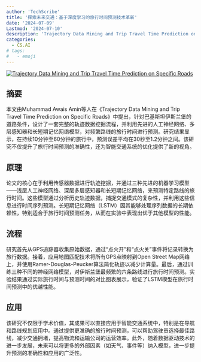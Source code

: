 ```yaml
---
author: 'TechScribe'
title: '探索未来交通：基于深度学习的旅行时间预测技术革新'
date: '2024-07-09'
Lastmod: '2024-07-10'
description: 'Trajectory Data Mining and Trip Travel Time Prediction on Specific Roads'
categories:
  - CS.AI
# tags:
#   - emoji
---
```


[![Trajectory Data Mining and Trip Travel Time Prediction on Specific Roads](https://arxiv-research-1301205113.cos.ap-guangzhou.myqcloud.com/images/2407.07030v1.pdf_0.jpg)](https://arxiv.org/abs/2407.07030v1)

## 摘要

本文由Muhammad Awais Amin等人在《Trajectory Data Mining and Trip Travel Time Prediction on Specific Roads》中提出，针对巴基斯坦伊斯兰堡的道路条件，设计了一套完整的轨迹数据挖掘流程，并利用先进的人工神经网络、多层感知器和长短期记忆网络模型，对频繁路线的旅行时间进行预测。研究结果显示，在持续10分钟至60分钟的旅行中，预测误差平均在30秒至1.2分钟之间。该研究不仅提升了旅行时间预测的准确性，还为智能交通系统的优化提供了新的视角。<!--more-->

## 原理

论文的核心在于利用传感器数据进行轨迹挖掘，并通过三种先进的机器学习模型——浅层人工神经网络、深层多层感知器和长短期记忆网络，来预测特定路线的旅行时间。这些模型通过分析历史轨迹数据，捕捉交通模式的复杂性，并利用这些信息进行时间序列预测。长短期记忆网络（LSTM）因其能够处理序列数据的长期依赖性，特别适合于旅行时间预测任务，从而在实验中表现出优于其他模型的性能。

## 流程

研究首先从GPS追踪器收集原始数据，通过“点火开”和“点火关”事件将记录转换为旅行数据。接着，应用地图匹配技术将所有GPS点映射到Open Street Map网络上，并使用Ramer-Douglas-Peucker算法简化轨迹以减少计算量。最后，通过训练三种不同的神经网络模型，对伊斯兰堡最频繁的六条路线进行旅行时间预测。实验结果通过实际旅行时间与预测时间的对比图表展示，验证了LSTM模型在旅行时间预测中的优越性能。

## 应用

该研究不仅限于学术价值，其成果可以直接应用于智能交通系统中，特别是在导航和路线规划应用中。通过提供更准确的旅行时间预测，可以帮助驾驶员选择最佳路线，减少交通拥堵，提高物流和运输公司的运营效率。此外，随着数据驱动技术的进一步发展，未来可以将更多的外部因素（如天气、事件等）纳入模型，进一步提升预测的准确性和应用的广泛性。